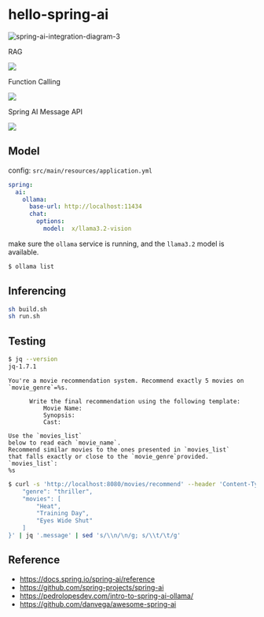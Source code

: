 # hello-spring-ai

![spring-ai-integration-diagram-3](https://docs.spring.io/spring-ai/reference/_images/spring-ai-integration-diagram-3.svg)

RAG

![](https://docs.spring.io/spring-ai/reference/_images/spring-ai-rag.jpg)

Function Calling

![](https://docs.spring.io/spring-ai/reference/_images/function-calling-basic-flow.jpg)

Spring AI Message API

![](https://docs.spring.io/spring-ai/reference/_images/spring-ai-message-api.jpg)

## Model

config: `src/main/resources/application.yml`

```yaml
spring:
  ai:
    ollama:
      base-url: http://localhost:11434
      chat:
        options:
          model:  x/llama3.2-vision
```

make sure the `ollama` service is running, and the `llama3.2` model is available.

```sh
$ ollama list
```

## Inferencing

```sh
sh build.sh
sh run.sh
```

## Testing

```sh
$ jq --version
jq-1.7.1
```

```text
You're a movie recommendation system. Recommend exactly 5 movies on `movie_genre`=%s.

      Write the final recommendation using the following template:
          Movie Name:
          Synopsis:
          Cast:
```

```text
Use the `movies_list`
below to read each `movie_name`.
Recommend similar movies to the ones presented in `movies_list`
that falls exactly or close to the `movie_genre`provided.
`movies_list`:
%s
```

```sh
$ curl -s 'http://localhost:8080/movies/recommend' --header 'Content-Type: application/json' --data '{
    "genre": "thriller",
    "movies": [
        "Heat",
        "Training Day",
        "Eyes Wide Shut"
    ]
}' | jq '.message' | sed 's/\\n/\n/g; s/\\t/\t/g'
```

## Reference

- <https://docs.spring.io/spring-ai/reference>
- <https://github.com/spring-projects/spring-ai>
- <https://pedrolopesdev.com/intro-to-spring-ai-ollama/>
- <https://github.com/danvega/awesome-spring-ai>